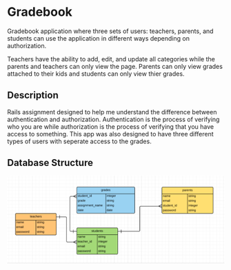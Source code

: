<h1 text-align="center">Gradebook </h1>

Gradebook application where three sets of users: teachers, parents, and students can use the application in different ways depending on authorization. </p>

<p>Teachers have the ability to add, edit, and update all categories while the parents and teachers can only view the page. Parents can only view grades attached to their kids and students can only view thier grades. </p>

<h2 text-align="center"> Description </h2>

Rails assignment designed to help me understand the difference between authentication and authorization.
Authentication is the process of verifying who you are while authorization is the process of verifying that you have access to something.
This app was also designed to have three different types of users with seperate access to the grades.

## Database Structure
![alt tag](https://github.com/damenate/gradebook/blob/master/app/assets/images/data_structure.png)
